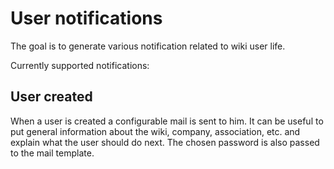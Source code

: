 User notifications
=================

The goal is to generate various notification related to wiki user life.

Currently supported notifications:

User created
------------

When a user is created a configurable mail is sent to him. It can be useful to put general information about the wiki, company, association, etc. and explain what the user should do next. The chosen password is also passed to the mail template.